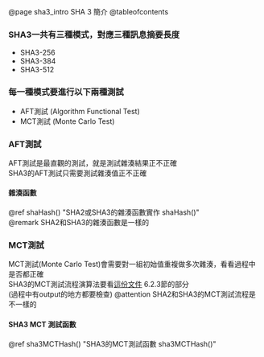 @page sha3_intro SHA 3 簡介
@tableofcontents

### SHA3一共有三種模式，對應三種訊息摘要長度
- SHA3-256
- SHA3-384
- SHA3-512
### 每一種模式要進行以下兩種測試
- AFT測試 (Algorithm Functional Test)
- MCT測試 (Monte Carlo Test)


### AFT測試
AFT測試是最直觀的測試，就是測試雜湊結果正不正確  <br>
SHA3的AFT測試只需要測試雜湊值正不正確  <br>

#### 雜湊函數
@ref shaHash() "SHA2或SHA3的雜湊函數實作 shaHash()"  <br>
@remark SHA2和SHA3的雜湊函數是一樣的

### MCT測試
MCT測試(Monte Carlo Test)會需要對一組初始值重複做多次雜湊，看看過程中是否都正確 <br>
SHA3的MCT測試流程演算法要看[這份文件](https://csrc.nist.gov/CSRC/media/Projects/Cryptographic-Algorithm-Validation-Program/documents/sha3/sha3vs.pdf) 6.2.3節的部分<br>
(過程中有output的地方都要檢查)
@attention SHA2和SHA3的MCT測試流程是不一樣的

#### SHA3 MCT 測試函數
@ref sha3MCTHash() "SHA3的MCT測試函數 sha3MCTHash()"  <br>

